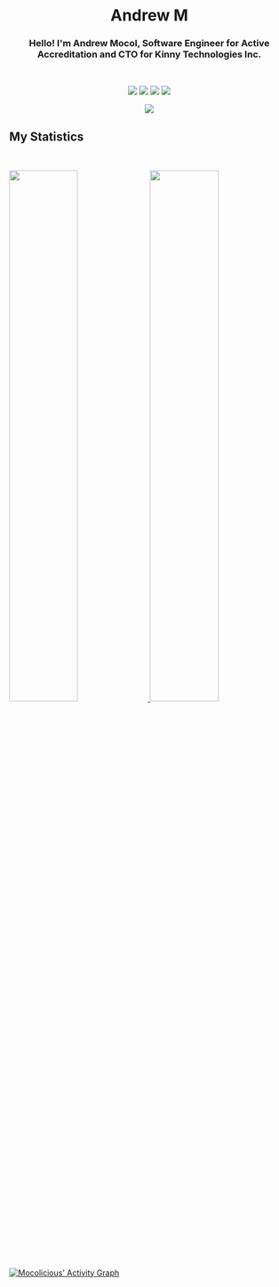 <h1 align="center">
  <b>Andrew M</b>
</h1>

<h3 style="text-align:center;">Hello! I'm Andrew Mocol, Software Engineer for Active Accreditation and CTO for Kinny Technologies Inc.</h3>

<br>

<p>
<div align="center">
  <img src="https://img.shields.io/badge/.NET-5C2D91?style=for-the-badge&logo=.net&logoColor=white">
  <img src="https://img.shields.io/badge/Microsoft%20SQL%20Sever-CC2927?style=for-the-badge&logo=microsoft%20sql%20server&logoColor=white">
  <img src="https://img.shields.io/badge/Ethereum-3C3C3D?style=for-the-badge&logo=Ethereum&logoColor=white">
  <img src="https://img.shields.io/badge/-Solana%20Program%20Library-black?style=for-the-badge">
</div>
</p>

<div align="center">
  <img src="https://spotify-github-profile.vercel.app/api/view?uid=1280885882&cover_image=true&theme=default&bar_color_cover=false">
</div>

## My Statistics

<br/>
<p align="left">
  <a href="https://github.com/mocolicious/">
  <img width="49.5%" src="https://github-readme-stats.vercel.app/api?username=mocolicious&show_icons=true&theme=gruvbox&hide_border=true" />
    <img width="49.5%" src="https://github-readme-streak-stats.herokuapp.com/?user=mocolicious&theme=gruvbox&hide_border=true" />
  </a>
</p>
<br>

[![Mocolicious' Activity Graph](https://activity-graph.herokuapp.com/graph?username=mocolicious&custom_title=Mocolicious's%20Contribution%20Graph&theme=gruvbox&bg_color=282828&hide_border=true&line=d1a01f&point=c58545)]([https://github.com/mocolicious/])
